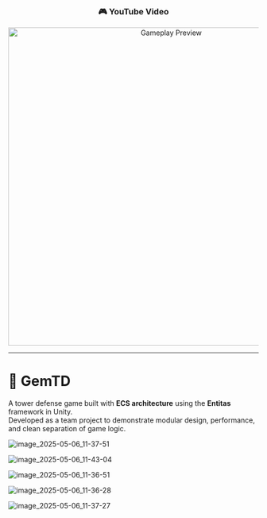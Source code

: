 <h3 align="center">🎮 YouTube Video</h3>

<p align="center">
  <a href="https://www.youtube.com/watch?v=DOJJXq2GMxA" target="_blank">
    <img src="https://img.youtube.com/vi/DOJJXq2GMxA/maxresdefault.jpg" width="640" alt="Gameplay Preview"/>
  </a>
</p>

---

# 🧪 GemTD

A tower defense game built with **ECS architecture** using the **Entitas** framework in Unity.  
Developed as a team project to demonstrate modular design, performance, and clean separation of game logic.

![image_2025-05-06_11-37-51](https://github.com/user-attachments/assets/3b6d355a-427e-4a07-b0c1-65afb4641a87)

![image_2025-05-06_11-43-04](https://github.com/user-attachments/assets/cc7ea4c2-e4b6-4cdf-ac99-4ecc9ba143a7)

![image_2025-05-06_11-36-51](https://github.com/user-attachments/assets/e5632c75-37a0-4006-829f-804287ed7bbb)

![image_2025-05-06_11-36-28](https://github.com/user-attachments/assets/1a207338-f738-46bb-a600-bfd6e383c6b6)

![image_2025-05-06_11-37-27](https://github.com/user-attachments/assets/7f6a6098-ca00-4e78-9ef4-eee0cc91e3fc)
